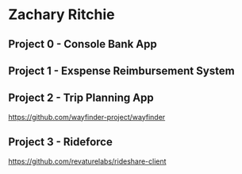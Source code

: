 # Zachary Ritchie

## Project 0 - Console Bank App

## Project 1 - Exspense Reimbursement System

## Project 2 - Trip Planning App

https://github.com/wayfinder-project/wayfinder

## Project 3 - Rideforce

https://github.com/revaturelabs/rideshare-client
